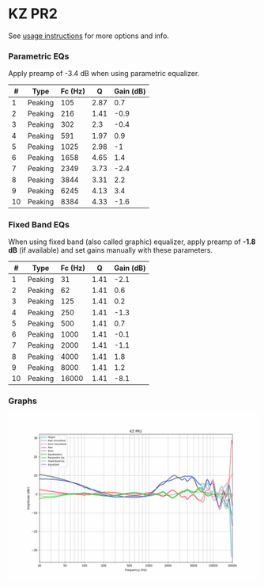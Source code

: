 # KZ PR2
See [usage instructions](https://github.com/jaakkopasanen/AutoEq#usage) for more options and info.

### Parametric EQs
Apply preamp of -3.4 dB when using parametric equalizer.

|   # | Type    |   Fc (Hz) |    Q |   Gain (dB) |
|-----|---------|-----------|------|-------------|
|   1 | Peaking |       105 | 2.87 |         0.7 |
|   2 | Peaking |       216 | 1.41 |        -0.9 |
|   3 | Peaking |       302 | 2.3  |        -0.4 |
|   4 | Peaking |       591 | 1.97 |         0.9 |
|   5 | Peaking |      1025 | 2.98 |        -1   |
|   6 | Peaking |      1658 | 4.65 |         1.4 |
|   7 | Peaking |      2349 | 3.73 |        -2.4 |
|   8 | Peaking |      3844 | 3.31 |         2.2 |
|   9 | Peaking |      6245 | 4.13 |         3.4 |
|  10 | Peaking |      8384 | 4.33 |        -1.6 |

### Fixed Band EQs
When using fixed band (also called graphic) equalizer, apply preamp of **-1.8 dB** (if available) and set gains manually with these parameters.

|   # | Type    |   Fc (Hz) |    Q |   Gain (dB) |
|-----|---------|-----------|------|-------------|
|   1 | Peaking |        31 | 1.41 |        -2.1 |
|   2 | Peaking |        62 | 1.41 |         0.6 |
|   3 | Peaking |       125 | 1.41 |         0.2 |
|   4 | Peaking |       250 | 1.41 |        -1.3 |
|   5 | Peaking |       500 | 1.41 |         0.7 |
|   6 | Peaking |      1000 | 1.41 |        -0.1 |
|   7 | Peaking |      2000 | 1.41 |        -1.1 |
|   8 | Peaking |      4000 | 1.41 |         1.8 |
|   9 | Peaking |      8000 | 1.41 |         1.2 |
|  10 | Peaking |     16000 | 1.41 |        -8.1 |

### Graphs
![](./KZ%20PR2.png)
